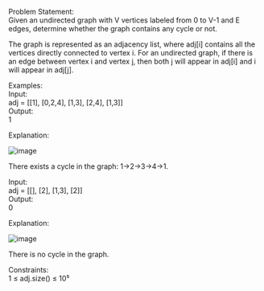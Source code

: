 Problem Statement: </br>
Given an undirected graph with V vertices labeled from 0 to V-1 and E edges, determine whether the graph contains any cycle or not. </br>

The graph is represented as an adjacency list, where adj[i] contains all the vertices directly connected to vertex i. For an undirected graph, if there is an edge between vertex i and vertex j, then both j will appear in adj[i] and i will appear in adj[j]. </br>

Examples: </br>
Input: </br> adj = [[1], [0,2,4], [1,3], [2,4], [1,3]] </br> Output: </br> 1 </br>

Explanation: </br>

![image](https://github.com/user-attachments/assets/173b4732-472b-4cc0-bbe3-6d1a5f2599a9)

There exists a cycle in the graph: 1->2->3->4->1. </br>

Input: </br> adj = [[], [2], [1,3], [2]] </br> Output: </br> 0 </br>

Explanation: </br> 

![image](https://github.com/user-attachments/assets/1386701d-5dba-4b80-8bea-a11f3c2e68f3)

There is no cycle in the graph. </br>

Constraints: </br>
1 ≤ adj.size() ≤ 10⁵ </br>
